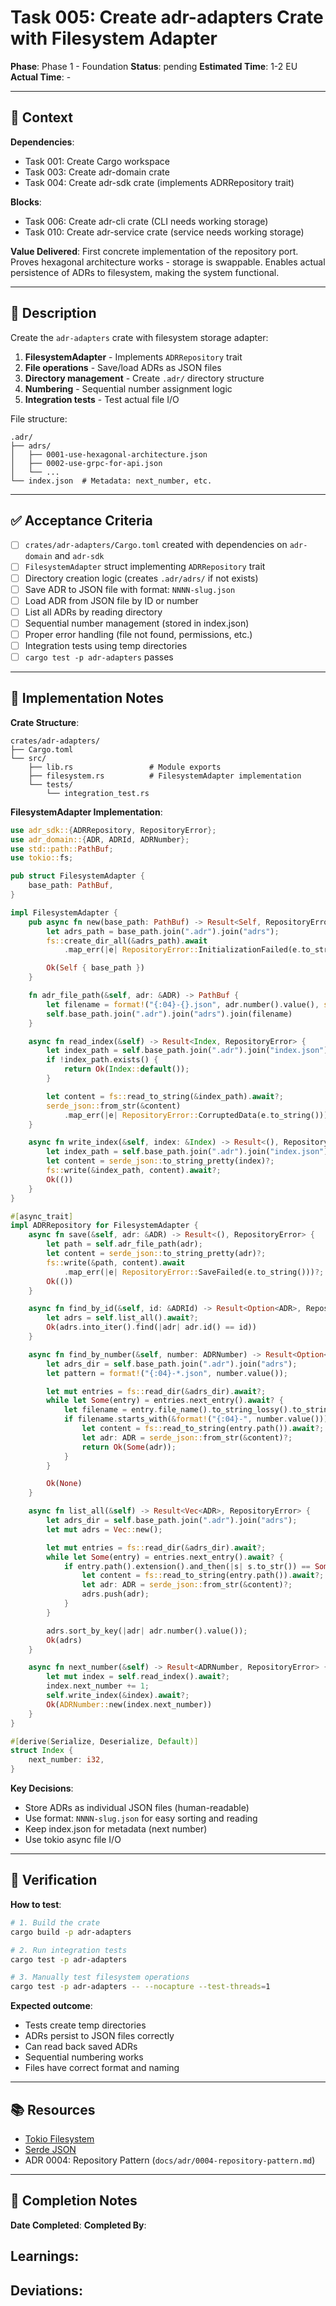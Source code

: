 # Task 005: Create adr-adapters Crate with Filesystem Adapter

**Phase**: Phase 1 - Foundation
**Status**: pending
**Estimated Time**: 1-2 EU
**Actual Time**: -

---

## 📍 Context

**Dependencies**:
- Task 001: Create Cargo workspace
- Task 003: Create adr-domain crate
- Task 004: Create adr-sdk crate (implements ADRRepository trait)

**Blocks**:
- Task 006: Create adr-cli crate (CLI needs working storage)
- Task 010: Create adr-service crate (service needs working storage)

**Value Delivered**:
First concrete implementation of the repository port. Proves hexagonal architecture works - storage is swappable. Enables actual persistence of ADRs to filesystem, making the system functional.

---

## 📝 Description

Create the `adr-adapters` crate with filesystem storage adapter:
1. **FilesystemAdapter** - Implements `ADRRepository` trait
2. **File operations** - Save/load ADRs as JSON files
3. **Directory management** - Create `.adr/` directory structure
4. **Numbering** - Sequential number assignment logic
5. **Integration tests** - Test actual file I/O

File structure:
```
.adr/
├── adrs/
│   ├── 0001-use-hexagonal-architecture.json
│   ├── 0002-use-grpc-for-api.json
│   └── ...
└── index.json  # Metadata: next_number, etc.
```

---

## ✅ Acceptance Criteria

- [ ] `crates/adr-adapters/Cargo.toml` created with dependencies on `adr-domain` and `adr-sdk`
- [ ] `FilesystemAdapter` struct implementing `ADRRepository` trait
- [ ] Directory creation logic (creates `.adr/adrs/` if not exists)
- [ ] Save ADR to JSON file with format: `NNNN-slug.json`
- [ ] Load ADR from JSON file by ID or number
- [ ] List all ADRs by reading directory
- [ ] Sequential number management (stored in index.json)
- [ ] Proper error handling (file not found, permissions, etc.)
- [ ] Integration tests using temp directories
- [ ] `cargo test -p adr-adapters` passes

---

## 🔧 Implementation Notes

**Crate Structure**:
```
crates/adr-adapters/
├── Cargo.toml
└── src/
    ├── lib.rs                 # Module exports
    ├── filesystem.rs          # FilesystemAdapter implementation
    └── tests/
        └── integration_test.rs
```

**FilesystemAdapter Implementation**:
```rust
use adr_sdk::{ADRRepository, RepositoryError};
use adr_domain::{ADR, ADRId, ADRNumber};
use std::path::PathBuf;
use tokio::fs;

pub struct FilesystemAdapter {
    base_path: PathBuf,
}

impl FilesystemAdapter {
    pub async fn new(base_path: PathBuf) -> Result<Self, RepositoryError> {
        let adrs_path = base_path.join(".adr").join("adrs");
        fs::create_dir_all(&adrs_path).await
            .map_err(|e| RepositoryError::InitializationFailed(e.to_string()))?;

        Ok(Self { base_path })
    }

    fn adr_file_path(&self, adr: &ADR) -> PathBuf {
        let filename = format!("{:04}-{}.json", adr.number().value(), slug::slugify(adr.title()));
        self.base_path.join(".adr").join("adrs").join(filename)
    }

    async fn read_index(&self) -> Result<Index, RepositoryError> {
        let index_path = self.base_path.join(".adr").join("index.json");
        if !index_path.exists() {
            return Ok(Index::default());
        }

        let content = fs::read_to_string(&index_path).await?;
        serde_json::from_str(&content)
            .map_err(|e| RepositoryError::CorruptedData(e.to_string()))
    }

    async fn write_index(&self, index: &Index) -> Result<(), RepositoryError> {
        let index_path = self.base_path.join(".adr").join("index.json");
        let content = serde_json::to_string_pretty(index)?;
        fs::write(&index_path, content).await?;
        Ok(())
    }
}

#[async_trait]
impl ADRRepository for FilesystemAdapter {
    async fn save(&self, adr: &ADR) -> Result<(), RepositoryError> {
        let path = self.adr_file_path(adr);
        let content = serde_json::to_string_pretty(adr)?;
        fs::write(&path, content).await
            .map_err(|e| RepositoryError::SaveFailed(e.to_string()))?;
        Ok(())
    }

    async fn find_by_id(&self, id: &ADRId) -> Result<Option<ADR>, RepositoryError> {
        let adrs = self.list_all().await?;
        Ok(adrs.into_iter().find(|adr| adr.id() == id))
    }

    async fn find_by_number(&self, number: ADRNumber) -> Result<Option<ADR>, RepositoryError> {
        let adrs_dir = self.base_path.join(".adr").join("adrs");
        let pattern = format!("{:04}-*.json", number.value());

        let mut entries = fs::read_dir(&adrs_dir).await?;
        while let Some(entry) = entries.next_entry().await? {
            let filename = entry.file_name().to_string_lossy().to_string();
            if filename.starts_with(&format!("{:04}-", number.value())) {
                let content = fs::read_to_string(entry.path()).await?;
                let adr: ADR = serde_json::from_str(&content)?;
                return Ok(Some(adr));
            }
        }

        Ok(None)
    }

    async fn list_all(&self) -> Result<Vec<ADR>, RepositoryError> {
        let adrs_dir = self.base_path.join(".adr").join("adrs");
        let mut adrs = Vec::new();

        let mut entries = fs::read_dir(&adrs_dir).await?;
        while let Some(entry) = entries.next_entry().await? {
            if entry.path().extension().and_then(|s| s.to_str()) == Some("json") {
                let content = fs::read_to_string(entry.path()).await?;
                let adr: ADR = serde_json::from_str(&content)?;
                adrs.push(adr);
            }
        }

        adrs.sort_by_key(|adr| adr.number().value());
        Ok(adrs)
    }

    async fn next_number(&self) -> Result<ADRNumber, RepositoryError> {
        let mut index = self.read_index().await?;
        index.next_number += 1;
        self.write_index(&index).await?;
        Ok(ADRNumber::new(index.next_number))
    }
}

#[derive(Serialize, Deserialize, Default)]
struct Index {
    next_number: i32,
}
```

**Key Decisions**:
- Store ADRs as individual JSON files (human-readable)
- Use format: `NNNN-slug.json` for easy sorting and reading
- Keep index.json for metadata (next number)
- Use tokio async file I/O

---

## 🧪 Verification

**How to test**:
```bash
# 1. Build the crate
cargo build -p adr-adapters

# 2. Run integration tests
cargo test -p adr-adapters

# 3. Manually test filesystem operations
cargo test -p adr-adapters -- --nocapture --test-threads=1
```

**Expected outcome**:
- Tests create temp directories
- ADRs persist to JSON files correctly
- Can read back saved ADRs
- Sequential numbering works
- Files have correct format and naming

---

## 📚 Resources

- [Tokio Filesystem](https://docs.rs/tokio/latest/tokio/fs/)
- [Serde JSON](https://docs.rs/serde_json/)
- ADR 0004: Repository Pattern (`docs/adr/0004-repository-pattern.md`)

---

## 📝 Completion Notes

**Date Completed**:
**Completed By**:

**Learnings**:
-

**Deviations**:
-
